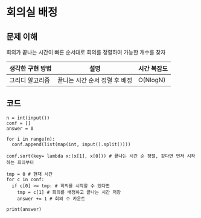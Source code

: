 # 회의실 배정

## 문제 이해
회의가 끝나는 시간이 빠른 순서대로 회의를 정렬하여 가능한 개수를 찾자

|생각한 구현 방법|설명|시간 복잡도|
|-|-|-|
|그리디 알고리즘|끝나는 시간 순서 정렬 후 배정|O(NlogN)|

## 코드
```
n = int(input())
conf = []
answer = 0

for i in range(n):
  conf.append(list(map(int, input().split())))

conf.sort(key= lambda x:(x[1], x[0])) # 끝나는 시간 순 정렬, 같다면 먼저 시작하는 회의부터

tmp = 0 # 현재 시간
for c in conf:
  if c[0] >= tmp: # 회의를 시작할 수 있다면
    tmp = c[1] # 회의를 배정하고 끝나는 시간 저장
    answer += 1 # 회의 수 카운트

print(answer)
```
